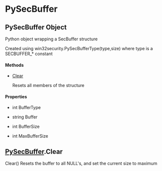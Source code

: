 # PySecBuffer

## PySecBuffer Object



Python object wrapping a SecBuffer structure 

Created using win32security\.PySecBufferType\(type,size\) where type is a SECBUFFER\_\* constant

#### Methods


  - [Clear](PySecBuffer.md#pysecbufferclear)

    Resets all members of the structure&nbsp;

#### Properties

  - int BufferType
    

  - string Buffer
    

  - int BufferSize
    

  - int MaxBufferSize
    

## [PySecBuffer](#pysecbuffer)\.Clear

Clear\(\)
Resets the buffer to all NULL's, and set the current size to maximum